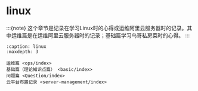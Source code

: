 # linux

:::{note}
这个章节是记录在学习Linux时的心得或运维阿里云服务器时的记录。其中运维篇是在运维阿里云服务器时的记录；基础篇学习鸟哥私房菜时的心得。
:::

```{toctree}
:caption: linux
:maxdepth: 3

运维篇 <ops/index>
基础篇（理论知识点篇） <basic/index>
问题篇 <Question/index>
云平台布置记录 <server-management/index>
```
